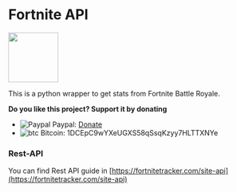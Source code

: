 # Fortnite API

<img src="https://i.imgur.com/IMjozOI.png" width=100> 

This is a python wrapper to get stats from Fortnite Battle Royale.

**Do you like this project? Support it by donating**

- ![Paypal](https://raw.githubusercontent.com/reek/anti-adblock-killer/gh-pages/images/paypal.png) Paypal: [Donate](https://www.paypal.com/cgi-bin/webscr?cmd=_s-xclick&hosted_button_id=5ATYY8H9MC96E)
- ![btc](https://raw.githubusercontent.com/reek/anti-adblock-killer/gh-pages/images/bitcoin.png) Bitcoin: 1DCEpC9wYXeUGXS58qSsqKzyy7HLTTXNYe

### Rest-API

You can find Rest API guide in [https://fortnitetracker.com/site-api](https://fortnitetracker.com/site-api)